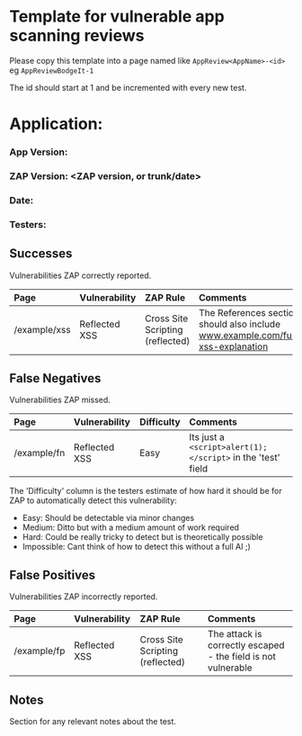 # Template for vulnerable app scanning reviews

Please copy this template into a page named like `AppReview<AppName>-<id>` eg `AppReviewBodgeIt-1`

The id should start at 1 and be incremented with every new test.

# Application: <app name>
### App Version: <app version>
### ZAP Version: <ZAP version, or trunk/date>
### Date: <date tested>
### Testers: <your names>

## Successes
Vulnerabilities ZAP correctly reported.

| **Page** | **Vulnerability** | **ZAP Rule** | **Comments** |
|:---------|:------------------|:-------------|:-------------|
| /example/xss | Reflected XSS     | Cross Site Scripting (reflected) | The References section should also include www.example.com/full-xss-explanation |

## False Negatives
Vulnerabilities ZAP missed.

| **Page** | **Vulnerability** | **Difficulty** | **Comments** |
|:---------|:------------------|:---------------|:-------------|
| /example/fn | Reflected XSS     | Easy           | Its just a `<script>alert(1);</script>` in the 'test' field |

The 'Difficulty' column is the testers estimate of how hard it should be for ZAP to automatically detect this vulnerability:
  * Easy: Should be detectable via minor changes
  * Medium: Ditto but with a medium amount of work required
  * Hard: Could be really tricky to detect but is theoretically possible
  * Impossible: Cant think of how to detect this without a full AI ;)

## False Positives
Vulnerabilities ZAP incorrectly reported.

| **Page** | **Vulnerability** | **ZAP Rule** | **Comments** |
|:---------|:------------------|:-------------|:-------------|
| /example/fp | Reflected XSS     | Cross Site Scripting (reflected) | The attack is correctly escaped - the field is not vulnerable |

## Notes
Section for any relevant notes about the test.